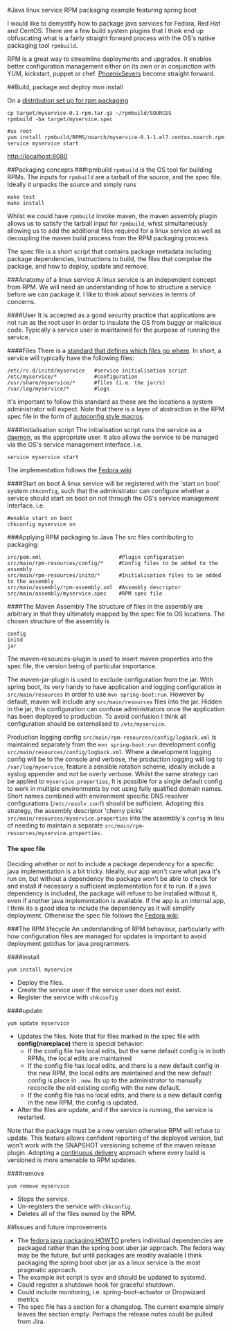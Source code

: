 #Java linux service RPM packaging example featuring spring boot

I would like to demystify how to package java services for Fedora, Red Hat and CentOS.
There are a few build system plugins that I think end up obfuscating what is a fairly straight forward
process with the OS's native packaging tool `rpmbuild`.

RPM is a great way to streamline deployments and upgrades. It enables better configuration management either on its own
or in conjunction with YUM, kickstart, puppet or chef. [PhoenixSevers](http://martinfowler.com/bliki/PhoenixServer.html) become straight forward.

##Build, package and deploy
    mvn install

On a [distribution set up for rpm packaging](BUILD_SERVER_SETUP.md)

    cp target/myservice-0.1-rpm.tar.gz ~/rpmbuild/SOURCES
    rpmbuild -ba target/myservice.spec

    #as root
    yum install rpmbuild/RPMS/noarch/myservice-0.1-1.el7.centos.noarch.rpm
    service myservice start

[http://localhost:8080](http://localhost:8080)

##Packaging concepts
###rpmbuild
`rpmbuild` is the OS tool for building RPMs. The inputs for `rpmbuild` are a tarball of the source, and the spec file. Ideally it unpacks the source and simply runs

    make test
    make install

Whilst we could have `rpmbuild` invoke maven, the maven assembly plugin allows us to satisfy the tarball input for `rpmbuild`,
whist simultaneously allowing us to add the additional files required for a linux service as well as decoupling the maven build process
from the RPM packaging process.

The spec file is a short script that contains package metadata including package dependencies,
instructions to build, the files that comprise the package, and how to deploy, update and remove.

###Anatomy of a linux service
A linux service is an independent concept from RPM. We will need an understanding of how to structure a service before we can package it.
I like to think about services in terms of concerns.

####User
It is accepted as a good security practice that applications are not run as the root user in order to insulate the OS from
buggy or malicious code. Typically a service user is maintained for the purpose of running the service.

####Files
There is a [standard that defines which files go where](http://www.tldp.org/LDP/intro-linux/html/sect_03_01.html).
In short, a service will typically have the following files:

    /etc/rc.d/initd/myservice	#service initialisation script
    /etc/myservice/*			#configuration
    /usr/share/myservice/*		#files (i.e. the jar/s)
    /var/log/myservice/*		#logs

It's important to follow this standard as these are the locations a system administrator will expect. Note that there is a layer
of abstraction in the RPM spec file in the form of [autoconfig style macros](https://fedoraproject.org/wiki/Packaging:RPMMacros).

####Initialisation script
The initialisation script runs the service as a [daemon](http://en.wikipedia.org/wiki/Daemon_%28computing%29), as the appropriate user.
It also allows the service to be managed via the OS's service management interface. i.e.

    service myservice start

The implementation follows the [Fedora wiki](https://fedoraproject.org/wiki/Packaging:SysVInitScript)

####Start on boot
A linux service will be registered with the 'start on boot' system `chkconfig`, such that the administrator can configure whether a service should start on
boot on not through the OS's service management interface. i.e.

    #enable start on boot
    chkconfig myservice on

###Applying RPM packaging to Java
The src files contributing to packaging:

    src/pom.xml							#Plugin configuration
    src/main/rpm-resources/config/*		#Config files to be added to the assembly
    src/main/rpm-resources/initd/*		#Initialisation files to be added to the assembly
    src/main/assembly/rpm-assembly.xml	#Assembly descriptor
    src/main/assembly/myservice.spec	#RPM spec file

####The Maven Assembly
The structure of files in the assembly are arbitrary in that they ultimately mapped by the spec file to OS locations. The chosen structure of the assembly is

    config
    initd
    jar

The maven-resources-plugin is used to insert maven properties into the spec file, the version being of particular importance.

The maven-jar-plugin is used to exclude configuration from the jar.
With spring boot, its very handy to have application and logging configuration in `src/main/resources` in order to use `mvn spring-boot:run`.
However by default, maven will include any `src/main/resources` files into the jar. Hidden in the jar, this configuration
can confuse administrators once the application has been deployed to production. To avoid confusion I think all configuration
should be externalised to `/etc/myservice`.

Production logging config `src/main/rpm-resources/config/logback.xml` is maintained separately from the `mvn spring-boot:run` development
config `src/main/resources/config/logback.xml`. Where a development logging config will be to the console and verbose,
the production logging will log to `/var/log/myservice`, feature a sensible rotation scheme, ideally include a syslog appender and not be overly verbose.
Whilst the same strategy can be applied to `myservice.properties`, It is possible for a single default config to work in multiple
environments by not using fully qualified domain names. Short names combined with environment specific DNS resolver configurations (`/etc/resolv.conf`)
should be sufficient. Adopting this strategy, the assembly descriptor 'cherry picks' `src/main/resources/myservice.properties` into the assembly's
`config` in lieu of needing to maintain a separate `src/main/rpm-resources/myservice.properties`.

#### The spec file
Deciding whether or not to include a package dependency for a specific java implementation is a bit tricky. Ideally, our app won't care what java it's run on,
but without a dependency the package won't be able to check for and install if necessary a sufficient implementation for it to run.
If a java dependency is included, the package will refuse to be installed without it, even if another java implementation is available.
If the app is an internal app, I think its a good idea to include the dependency as it will simplify deployment.
Otherwise the spec file follows the [Fedora wiki](https://fedoraproject.org/wiki/Packaging:SysVInitScript).

###The RPM lifecycle
An understanding of RPM behaviour, particularly with how configuration files are managed for updates is important to avoid deployment gotchas for java programmers.

####install

    yum install myservice

* Deploy the files.
* Create the service user if the service user does not exist.
* Register the service with `chkconfig`

####update

    yum update myservice

* Updates the files. Note that for files marked in the spec file with __config(noreplace)__ there is special behavior:
  * If the config file has local edits, but the same default config is in both RPMs, the local edits are maintained
  * If the config file has local edits, and there is a new default config in the new RPM, the local edits are maintained and the new default config is place in `.new`.
  Its up to the administrator to manually reconcile the old existing config with the new default.
  * If the config file has no local edits, and there is a new default config in the new RPM, the config is updated.
* After the files are update, and if the service is running, the service is restarted.

Note that the package must be a new version otherwise RPM will refuse to update. This feature allows confident reporting of the deployed version, but
won't work with the SNAPSHOT versioning scheme of the maven release plugin. Adopting a [continuous delivery](http://www.slideshare.net/wakaleo/continuous-deliverywithmaven) approach where every build is versioned
is more amenable to RPM updates.

####remove

    yum remove myservice

* Stops the service.
* Un-registers the service with `chkconfig`.
* Deletes all of the files owned by the RPM.

##Issues and future improvements
* The [fedora java packaging HOWTO](https://fedorahosted.org/released/javapackages/doc/) prefers individual dependencies are packaged rather than the spring boot uber jar approach. The fedora way may be the future, but until packages are readily available I think packaging the spring boot uber jar as a linux service is the most pragmatic approach.
* The example init script is sysv and should be updated to systemd.  
* Could register a shutdown hook for graceful shutdown.
* Could include monitoring, i.e. spring-boot-actuator or Dropwizard metrics
* The spec file has a section for a changelog. The current example simply leaves the section empty. Perhaps the release notes could be pulled from Jira.
